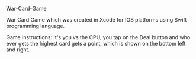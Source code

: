 War-Card-Game

War Card Game which was created in Xcode for IOS platforms using Swift programming language.  

Game instructions: It's you vs the CPU, you tap on the Deal button and who ever gets the highest card gets a point, which is shown on the bottom left and right.
